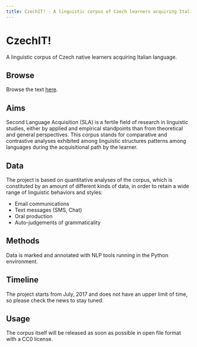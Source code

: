 ```yaml
---
title: CzechIT! - A linguistic corpus of Czech learners acquiring Italian
---
```

# CzechIT!
A linguistic corpus of Czech native learners acquiring Italian language.

## Browse
Browse the text [here](texts).

## Aims
Second Language Acquisition (SLA) is a fertile field of research in linguistic studies, either by applied and empirical standpoints than from theoretical and general perspectives. 
This corpus stands for comparative and contrastive analyses exhibited among linguistic structures patterns among languages during the acquisitional path by the learner.

## Data
The project is based on quantitative analyses of the corpus, which is constituted by an amount of different kinds of data, in order to retain a wide range of linguistic behaviors and styles:
* Email communications
* Text messages (SMS, Chat)
* Oral production
* Auto-judgements of grammaticality

## Methods
Data is marked and annotated with NLP tools running in the Python environment.

## Timeline
The project starts from July, 2017 and does not have an upper limit of time, so please check the news to stay tuned.

## Usage
The corpus itself will be released as soon as possible in open file format with a CC0 license. 
